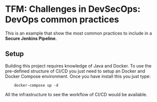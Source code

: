 # TFM: Challenges in DevSecOps: DevOps common practices

This is an example that show the most common practices to include in a <b>Secure Jenkins Pipeline</b>.

## Setup

Building this project requires knowledge of Java and Docker. To use the pre-defined structure of CI/CD you just need to setup an Docker and Docker Compose environment. Once you have install this you just type:
```
    docker-compose up -d
```

All the infrastructure to see the workflow of CI/CD would be available.